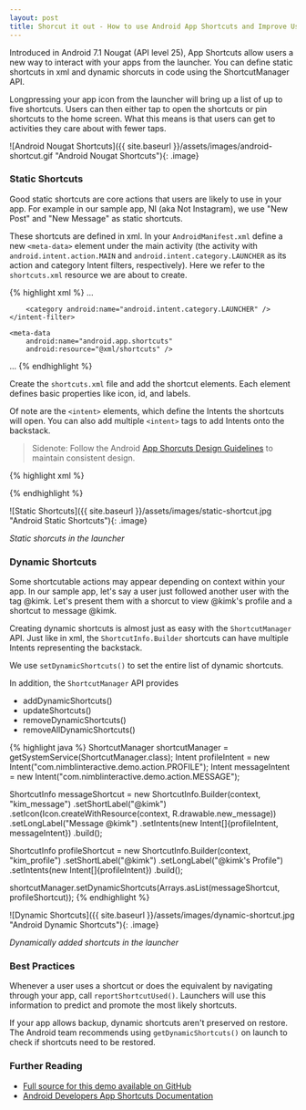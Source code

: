 ```yaml
---
layout: post
title: Shorcut it out - How to use Android App Shortcuts and Improve User Experience
---
```

Introduced in Android 7.1 Nougat (API level 25), App Shortcuts allow users a new way to interact with your apps from the launcher. You can define static shortcuts in xml and dynamic shorcuts in code using the ShortcutManager API.

Longpressing your app icon from the launcher will bring up a list of up to five shortcuts. Users can then either tap to open the shortcuts or pin shortcuts to the home screen. What this means is that users can get to activities they care about with fewer taps.

![Android Nougat Shortcuts]({{ site.baseurl }}/assets/images/android-shortcut.gif "Android Nougat Shortcuts"){: .image}

### Static Shortcuts

Good static shortcuts are core actions that users are likely to use in your app. For example in our sample app, NI (aka Not Instagram), we use "New Post" and "New Message" as static shortcuts.

These shortcuts are defined in xml. In your `AndroidManifest.xml` define a new `<meta-data>` element under the main activity (the activity with `android.intent.action.MAIN` and `android.intent.category.LAUNCHER` as its action and category Intent filters, respectively). Here we refer to the `shortcuts.xml` resource we are about to create.

{% highlight xml %}
...
<activity
    android:name=".MainActivity"
    android:label="@string/app_name"
    android:theme="@style/AppTheme.NoActionBar">
    <intent-filter>
        <action android:name="android.intent.action.MAIN" />

        <category android:name="android.intent.category.LAUNCHER" />
    </intent-filter>

    <meta-data
        android:name="android.app.shortcuts"
        android:resource="@xml/shortcuts" />
</activity>
...
{% endhighlight %}

Create the `shortcuts.xml` file and add the shortcut elements. Each element defines basic properties like icon, id, and labels. 

Of note are the `<intent>` elements, which define the Intents the shortcuts will open. You can also add multiple `<intent>` tags to add Intents onto the backstack.

> Sidenote: Follow the Android [App Shorcuts Design Guidelines][design-guidelines] to maintain consistent design.

{% highlight xml %}
<?xml version="1.0" encoding="utf-8"?>
<shortcuts xmlns:android="http://schemas.android.com/apk/res/android">
    <shortcut
        android:enabled="true"
        android:icon="@drawable/new_post"
        android:shortcutDisabledMessage="@string/new_post"
        android:shortcutId="post"
        android:shortcutLongLabel="@string/new_post"
        android:shortcutShortLabel="@string/new_post">
        <intent
            android:action="android.intent.action.VIEW"
            android:targetClass="com.nimblinteractive.demo.PostActivity"
            android:targetPackage="com.nimblinteractive.demo" />
    </shortcut>
    <shortcut
        android:enabled="true"
        android:icon="@drawable/new_message"
        android:shortcutDisabledMessage="@string/new_message"
        android:shortcutId="message"
        android:shortcutLongLabel="@string/new_message"
        android:shortcutShortLabel="@string/new_message">
        <intent
            android:action="android.intent.action.VIEW"
            android:targetClass="com.nimblinteractive.demo.NewMessageActivity"
            android:targetPackage="com.nimblinteractive.demo" />
    </shortcut>
</shortcuts>
{% endhighlight %}

![Static Shortcuts]({{ site.baseurl }}/assets/images/static-shortcut.jpg "Android Static Shortcuts"){: .image}

_Static shorcuts in the launcher_

### Dynamic Shortcuts

Some shortcutable actions may appear depending on context within your app. In our sample app, let's say a user just followed another user with the tag @kimk. Let's present them with a shorcut to view @kimk's profile and a shortcut to message @kimk.

Creating dynamic shortcuts is almost just as easy with the `ShortcutManager` API. Just like in xml, the `ShortcutInfo.Builder` shortcuts can have multiple Intents representing the backstack.

We use `setDynamicShortcuts()` to set the entire list of dynamic shortcuts. 

In addition, the `ShortcutManager` API provides

* addDynamicShortcuts()
* updateShortcuts()
* removeDynamicShortcuts()
* removeAllDynamicShortcuts()

{% highlight java %}
ShortcutManager shortcutManager = getSystemService(ShortcutManager.class);
Intent profileIntent = new Intent("com.nimblinteractive.demo.action.PROFILE");
Intent messageIntent = new Intent("com.nimblinteractive.demo.action.MESSAGE");

ShortcutInfo messageShortcut = new ShortcutInfo.Builder(context, "kim_message")
        .setShortLabel("@kimk")
        .setIcon(Icon.createWithResource(context, R.drawable.new_message))
        .setLongLabel("Message @kimk")
        .setIntents(new Intent[]{profileIntent, messageIntent})
        .build();

ShortcutInfo profileShortcut = new ShortcutInfo.Builder(context, "kim_profile")
        .setShortLabel("@kimk")
        .setLongLabel("@kimk's Profile")
        .setIntents(new Intent[]{profileIntent})
        .build();

shortcutManager.setDynamicShortcuts(Arrays.asList(messageShortcut, profileShortcut));
{% endhighlight %}

![Dynamic Shortcuts]({{ site.baseurl }}/assets/images/dynamic-shortcut.jpg "Android Dynamic Shortcuts"){: .image}

_Dynamically added shortcuts in the launcher_

### Best Practices

Whenever a user uses a shortcut or does the equivalent by navigating through your app, call `reportShortcutUsed()`. Launchers will use this information to predict and promote the most likely shortcuts.

If your app allows backup, dynamic shortcuts aren't preserved on restore. The Android team recommends using `getDynamicShortcuts()` on launch to check if shortcuts need to be restored.

### Further Reading

* [Full source for this demo available on GitHub][github]
* [Android Developers App Shortcuts Documentation][docs]

[design-guidelines]:	//commondatastorage.googleapis.com/androiddevelopers/shareables/design/app-shortcuts-design-guidelines.pdf
[github]:	//github.com/chriscadiz/Demo
[docs]:	//developer.android.com/guide/topics/ui/shortcuts.html